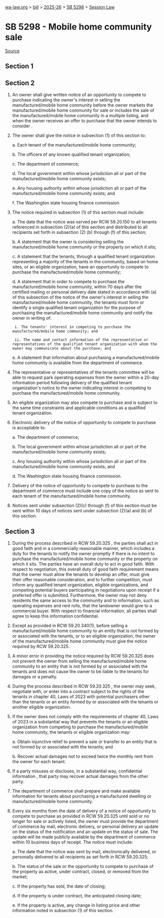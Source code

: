 [wa-law.org](/) > [bill](/bill/) > [2025-26](/bill/2025-26/) > [SB 5298](/bill/2025-26/sb/5298/) > [Session Law](/bill/2025-26/sb/5298/S.SL/)

# SB 5298 - Mobile home community sale

[Source](http://lawfilesext.leg.wa.gov/biennium/2025-26/Pdf/Bills/Session%20Laws/Senate/5298-S.SL.pdf)

## Section 1
## Section 2
1. An owner shall give written notice of an opportunity to compete to purchase indicating the owner's interest in selling the manufactured/mobile home community before the owner markets the manufactured/mobile home community for sale or includes the sale of the manufactured/mobile home community in a multiple listing, and when the owner receives an offer to purchase that the owner intends to consider .

2. The owner shall give the notice in subsection (1) of this section  to:

    a. Each tenant of the manufactured/mobile home community;

    b. The officers of any known qualified tenant organization;

    c. The department of commerce;

    d. The local government within whose jurisdiction all or part of the manufactured/mobile home community exists;

    e. Any housing authority within whose jurisdiction all or part of the manufactured/mobile home community exists; and

    f. The Washington state housing finance commission.

3. The notice required in subsection (1) of this section must include:

    a. The date that the notice was served per RCW 59.20.150 to all tenants referenced in subsection (2)(a) of this section and distributed to all recipients set forth in subsection (2) (b) through (f) of this section;

    b. A statement that the owner is considering selling the manufactured/mobile home community or the property on which it sits;

    c. A statement that the tenants, through a qualified tenant organization representing a majority of the tenants in the community, based on home sites, or an eligible organization, have an opportunity to compete to purchase the manufactured/mobile home community;

    d. A statement that in order to compete to purchase the manufactured/mobile home community, within 70 days after the certified mailing or personal delivery date stated in accordance with (a) of this subsection of the notice of the owner's interest in selling the manufactured/mobile home community, the tenants must form or identify a single qualified tenant organization for the purpose of purchasing the manufactured/mobile home community and notify the owner in writing of:

        i. The tenants' interest in competing to purchase the manufactured/mobile home community; and

        ii. The name and contact information of the representative or representatives of the qualified tenant organization with whom the owner may communicate about the purchase; and

    e. A statement that information about purchasing a manufactured/mobile home community is available from the department of commerce.

4. The representative or representatives of the tenants committee will be able to request park operating expenses  from the owner within a 20-day information period following delivery of the qualified tenant organization's notice to the owner indicating interest in competing to purchase the manufactured/mobile home community.

5. An eligible organization may also compete to purchase and is subject to the same time constraints and applicable conditions as a qualified tenant organization.

6. Electronic delivery of the notice of opportunity to compete to purchase is acceptable to:

    a. The department of commerce;

    b. The local government within whose jurisdiction all or part of the manufactured/mobile home community exists;

    c. Any housing authority within whose jurisdiction all or part of the manufactured/mobile home community exists; and

    d. The Washington state housing finance commission.

7. Delivery of the notice of opportunity to compete to purchase to the department of commerce must include one copy of the notice as sent to each tenant of the manufactured/mobile home community.

8. Notices sent under subsection (2)(c) through (f) of this section must be sent within 10 days of notices sent under subsection (2)(a) and (b) of this section.

## Section 3
1. During the process described in RCW 59.20.325 , the parties shall act in good faith and in a commercially reasonable manner, which includes a duty for the tenants to notify the owner promptly if there is no intent to purchase the manufactured/mobile home community or the property on which it sits. The parties have an overall duty to act in good faith. With respect to negotiation, this overall duty of good faith requirement means that the owner must allow the tenants to develop an offer, must give their offer reasonable consideration, and to further competition, must inform any qualified tenant organization, eligible organizations, and competing potential buyers participating in negotiations upon receipt if a preferred offer is submitted. Furthermore, the owner may not deny residents the same access to the community and to information, such as operating expenses and rent rolls, that the landowner would give to a commercial buyer. With respect to financial information, all parties shall agree to keep this information confidential.

2. Except as provided in RCW 59.20.340(1), before selling a manufactured/mobile home community to an entity that is not formed by or associated with the tenants, or to an eligible organization, the owner of the manufactured/mobile home community must give the notice required by RCW 59.20.325 .

3. A minor error in providing the notice required by RCW 59.20.325  does not prevent the owner from selling the manufactured/mobile home community to an entity that is not formed by or associated with the tenants and does not cause the owner to be liable to the tenants for damages or a penalty.

4. During the process described in RCW 59.20.325 , the owner may seek, negotiate with, or enter into a contract subject to the rights of the tenants in chapter 40, Laws of 2023 with potential purchasers other than the tenants or an entity formed by or associated with the tenants or another eligible organization.

5. If the owner does not comply with the requirements of chapter 40, Laws of 2023 in a substantial way that prevents the tenants or an eligible organization from competing to purchase the manufactured/mobile home community, the tenants or eligible organization may:

    a. Obtain injunctive relief to prevent a sale or transfer to an entity that is not formed by or associated with the tenants; and

    b. Recover actual damages not to exceed twice the monthly rent from the owner for each tenant.

6. If a party misuses or discloses, in a substantial way, confidential information , that party may recover actual damages from the other party.

7. The department of commerce shall prepare and make available information for tenants about purchasing a manufactured dwelling or manufactured/mobile home community.

8. Every six months from the date of delivery of a notice of opportunity to compete to purchase as provided in RCW 59.20.325 until sold or no longer for sale or actively listed, the owner must provide the department of commerce by mail, electronic delivery, or personal delivery an update on the status of the notification and an update on the status of sale. The update will be made publicly available by the department of commerce within 10 business days of receipt. The notice must include:

    a. The date that the notice was sent by mail, electronically delivered, or personally delivered to all recipients as set forth in RCW 59.20.325;

    b. The status of the sale or the opportunity to compete to purchase of the property as active, under contract, closed, or removed from the market;

    c. If the property has sold, the date of closing;

    d. If the property is under contract, the anticipated closing date;

    e. If the property is active, any change in listing price and other information noted in subsection (1) of this section.
